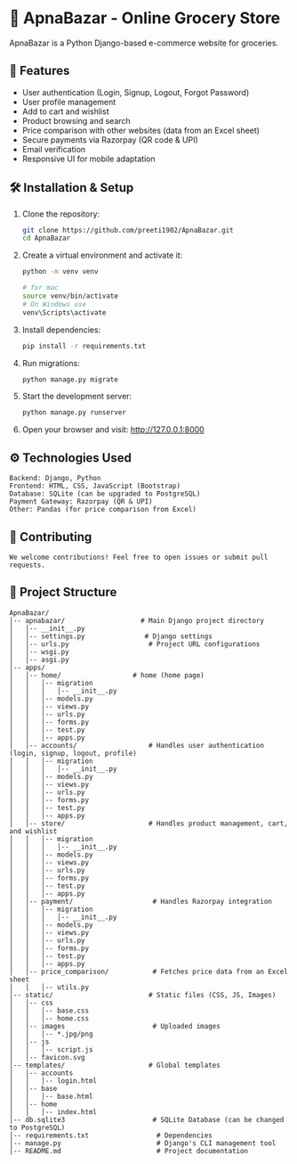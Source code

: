 # 🛒 ApnaBazar - Online Grocery Store

ApnaBazar is a Python Django-based e-commerce website for groceries. 

## 🚀 Features
- User authentication (Login, Signup, Logout, Forgot Password)
- User profile management
- Add to cart and wishlist
- Product browsing and search
- Price comparison with other websites (data from an Excel sheet)
- Secure payments via Razorpay (QR code & UPI)
- Email verification
- Responsive UI for mobile adaptation


## 🛠️ Installation & Setup

1. Clone the repository:
   ```bash
   git clone https://github.com/preeti1902/ApnaBazar.git
   cd ApnaBazar
2. Create a virtual environment and activate it:
    ```bash
    python -m venv venv
    
    # for mac
    source venv/bin/activate  
    # On Windows use 
    venv\Scripts\activate
3. Install dependencies:
    ```bash
    pip install -r requirements.txt
4. Run migrations:
    ```bash
    python manage.py migrate
5. Start the development server:
    ```bash
    python manage.py runserver
6. Open your browser and visit: http://127.0.0.1:8000

## ⚙️ Technologies Used
    Backend: Django, Python
    Frontend: HTML, CSS, JavaScript (Bootstrap)
    Database: SQLite (can be upgraded to PostgreSQL)
    Payment Gateway: Razorpay (QR & UPI)
    Other: Pandas (for price comparison from Excel)

## 🤝 Contributing
    We welcome contributions! Feel free to open issues or submit pull requests.

## 📁 Project Structure

```text 
ApnaBazar/
│-- apnabazar/                   # Main Django project directory
│   │-- __init__.py
│   │-- settings.py               # Django settings
│   │-- urls.py                    # Project URL configurations
│   │-- wsgi.py
│   │-- asgi.py
│-- apps/
│   │-- home/                  # home (home page)
│   │   │-- migration
│   │   │   │-- __init__.py
│   │   │-- models.py
│   │   │-- views.py
│   │   │-- urls.py
│   │   │-- forms.py
│   │   │-- test.py
│   │   │-- apps.py
│   │-- accounts/                  # Handles user authentication (login, signup, logout, profile)
│   │   │-- migration
│   │   │   │-- __init__.py
│   │   │-- models.py
│   │   │-- views.py
│   │   │-- urls.py
│   │   │-- forms.py
│   │   │-- test.py
│   │   │-- apps.py
│   │-- store/                     # Handles product management, cart, and wishlist
│   │   │-- migration
│   │   │   │-- __init__.py
│   │   │-- models.py
│   │   │-- views.py
│   │   │-- urls.py
│   │   │-- forms.py
│   │   │-- test.py
│   │   │-- apps.py
│   │-- payment/                    # Handles Razorpay integration
│   │   │-- migration
│   │   │   │-- __init__.py
│   │   │-- models.py
│   │   │-- views.py
│   │   │-- urls.py
│   │   │-- forms.py
│   │   │-- test.py
│   │   │-- apps.py
│   │-- price_comparison/           # Fetches price data from an Excel sheet
│   │   │-- utils.py
│-- static/                        # Static files (CSS, JS, Images)
│   │-- css
│   │   │-- base.css
│   │   │-- home.css
│   │-- images                      # Uploaded images
│   │   │-- *.jpg/png
│   │-- js
│   │   │-- script.js
│   │-- favicon.svg
│-- templates/                     # Global templates                       
│   │-- accounts
│   │   │-- login.html
│   │-- base
│   │   │-- base.html
│   │-- home
│   │   │-- index.html
│-- db.sqlite3                      # SQLite Database (can be changed to PostgreSQL)
│-- requirements.txt                 # Dependencies
│-- manage.py                        # Django's CLI management tool
│-- README.md                        # Project documentation

```